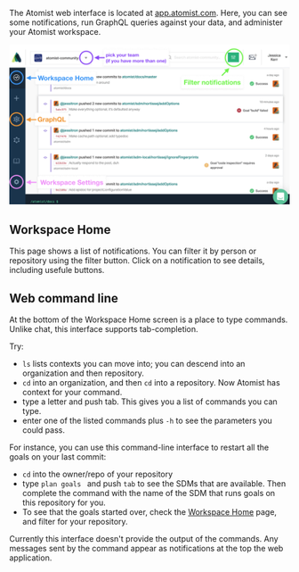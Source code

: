 
The Atomist web interface is located at [app.atomist.com](https://app.atomist.com). Here,
you can see some notifications, run GraphQL queries against your data, and administer your
Atomist workspace.

![See the nice buttons for GraphQL and Workspace Settings](img/dashboard-overview.png)

## Workspace Home

This page shows a list of notifications. You can filter it by person or repository using the filter button. Click on a notification to see details, including usefule buttons.

## Web command line

At the bottom of the Workspace Home screen is a place to type commands. Unlike chat, this interface
supports tab-completion. 

Try:

* `ls` lists contexts you can move into; you can descend into an organization and then repository.
* `cd` into an organization, and then `cd` into a repository. Now Atomist has context for your command.
* type a letter and push tab. This gives you a list of commands you can type.
* enter one of the listed commands plus `-h` to see the parameters you could pass.

For instance, you can use this command-line interface to restart all the goals on your last commit:

* `cd` into the owner/repo of your repository
* type `plan goals ` and push `tab` to see the SDMs that are available. Then complete the command with the name of the SDM that runs goals on this repository for you.
* To see that the goals started over, check the [Workspace Home](#workspace-home) page, and filter for your repository.

Currently this interface doesn't provide the output of the commands. Any messages sent by the command appear as notifications at the top the web application.